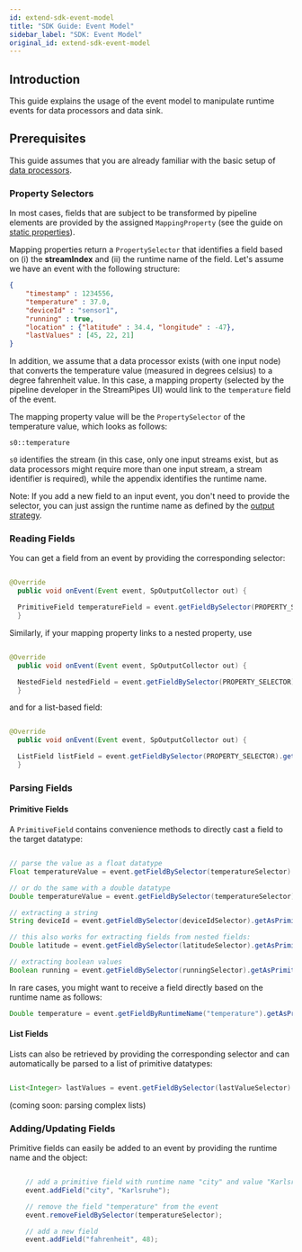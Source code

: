 ```yaml
---
id: extend-sdk-event-model
title: "SDK Guide: Event Model"
sidebar_label: "SDK: Event Model"
original_id: extend-sdk-event-model
---
```


## Introduction

This guide explains the usage of the event model to manipulate runtime events for data processors and data sink.

## Prerequisites

This guide assumes that you are already familiar with the basic setup of [data processors](extend-first-processor).

### Property Selectors

In most cases, fields that are subject to be transformed by pipeline elements are provided by the assigned ``MappingProperty`` (see the guide on [static properties](extend-sdk-static-properties)).

Mapping properties return a ``PropertySelector`` that identifies a field based on (i) the **streamIndex** and (ii) the runtime name of the field.
Let's assume we have an event with the following structure:

```json
{
    "timestamp" : 1234556,
    "temperature" : 37.0,
    "deviceId" : "sensor1",
    "running" : true,
    "location" : {"latitude" : 34.4, "longitude" : -47},
    "lastValues" : [45, 22, 21]
}
```

In addition, we assume that a data processor exists (with one input node) that converts the temperature value (measured in degrees celsius) to a degree fahrenheit value.
In this case, a mapping property (selected by the pipeline developer in the StreamPipes UI) would link to the ``temperature`` field of the event.

The mapping property value will be the ``PropertySelector`` of the temperature value, which looks as follows:

```
s0::temperature
```

``s0`` identifies the stream (in this case, only one input streams exist, but as data processors might require more than one input stream, a stream identifier is required), while the appendix identifies the runtime name.

Note: If you add a new field to an input event, you don't need to provide the selector, you can just assign the runtime name as defined by the [output strategy](extend-sdk-output-strategies).

### Reading Fields

You can get a field from an event by providing the corresponding selector:

```java

@Override
  public void onEvent(Event event, SpOutputCollector out) {

  PrimitiveField temperatureField = event.getFieldBySelector(PROPERTY_SELECTOR).getAsPrimitive();
  }

```

Similarly, if your mapping property links to a nested property, use

```java

@Override
  public void onEvent(Event event, SpOutputCollector out) {

  NestedField nestedField = event.getFieldBySelector(PROPERTY_SELECTOR).getAsNested();
  }

```

and for a list-based field:

```java

@Override
  public void onEvent(Event event, SpOutputCollector out) {

  ListField listField = event.getFieldBySelector(PROPERTY_SELECTOR).getAsList();
  }

```

### Parsing Fields

#### Primitive Fields

A ``PrimitiveField`` contains convenience methods to directly cast a field to the target datatype:

```java

// parse the value as a float datatype
Float temperatureValue = event.getFieldBySelector(temperatureSelector).getAsPrimitive().getAsFloat();

// or do the same with a double datatype
Double temperatureValue = event.getFieldBySelector(temperatureSelector).getAsPrimitive().getAsDouble();

// extracting a string
String deviceId = event.getFieldBySelector(deviceIdSelector).getAsPrimitive().getAsString();

// this also works for extracting fields from nested fields:
Double latitude = event.getFieldBySelector(latitudeSelector).getAsPrimitive().getAsDouble();

// extracting boolean values
Boolean running = event.getFieldBySelector(runningSelector).getAsPrimitive().getAsBoolean();
```

In rare cases, you might want to receive a field directly based on the runtime name as follows:

```java
Double temperature = event.getFieldByRuntimeName("temperature").getAsPrimitive().getAsDouble();
```

#### List Fields

Lists can also be retrieved by providing the corresponding selector and can automatically be parsed to a list of primitive datatypes:

```java

List<Integer> lastValues = event.getFieldBySelector(lastValueSelector).getAsList().parseAsSimpleType(Integer.class);

```

(coming soon: parsing complex lists)


### Adding/Updating Fields

Primitive fields can easily be added to an event by providing the runtime name and the object:

```java

    // add a primitive field with runtime name "city" and value "Karlsruhe"
    event.addField("city", "Karlsruhe");

    // remove the field "temperature" from the event
    event.removeFieldBySelector(temperatureSelector);

    // add a new field
    event.addField("fahrenheit", 48);
```
